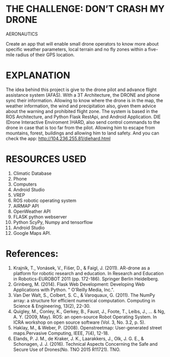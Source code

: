 # THE CHALLENGE: DON’T CRASH MY DRONE
AERONAUTICS

Create an app that will enable small drone operators to know more about specific weather parameters, local terrain and no fly zones within a five-mile radius of their GPS location.

# EXPLANATION

The idea behind this project is give to the drone pilot and advance flight assistance system (AFAS). With a 3T Architecture, the DRONE and phone sync their information. Allowing to know where the drone is in the map, the weather information, the wind and precipitation also, given them advice about the warning and prohibited flight zone.
The system is based in the ROS Architecture, and Python Flask RestApi, and Android Application.
DIE (Drone Interactive Enviroment )HARD, also send control commands to the drone in case that is too far from the pilot. Allowing him to escape from mountains, forest, buildings and allowing him to land safety.
And you can check the app: http://104.236.255.81/diehard.html

# RESOURCES USED

1. Climatic Database
2. Phone
3. Computers
4. Android Studio
5. VREP
6. ROS robotic operating system
7. AIRMAP API
8. OpenWeather API
9. FLASK python webserver
10. Python ScyPy, Numpy and tensorflow
11. Android Studio
12. Google Maps API.

# References:

1. Krajník, T., Vonásek, V., Fišer, D., & Faigl, J. (2011). AR-drone as a platform for robotic research and education. In Research and Education in Robotics-EUROBOT 2011 (pp. 172-186). Springer Berlin Heidelberg.
2. Grinberg, M. (2014). Flask Web Development: Developing Web Applications with Python. " O'Reilly Media, Inc.".
3. Van Der Walt, S., Colbert, S. C., & Varoquaux, G. (2011). The NumPy array: a structure for efficient numerical computation. Computing in Science & Engineering, 13(2), 22-30.
4. Quigley, M., Conley, K., Gerkey, B., Faust, J., Foote, T., Leibs, J., ... & Ng, A. Y. (2009, May). ROS: an open-source Robot Operating System. In ICRA workshop on open source software (Vol. 3, No. 3.2, p. 5).
5. Haklay, M., & Weber, P. (2008). Openstreetmap: User-generated street maps.Pervasive Computing, IEEE, 7(4), 12-18.
6. Elands, P. J. M., de Kraker, J. K., Laarakkers, J., Olk, J. G. E., & Schonagen, J. J. (2016). Technical Aspects Concerning the Safe and Secure Use of Drones(No. TNO 2015 R11721). TNO.
